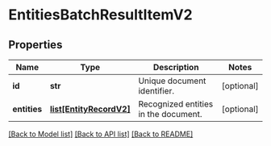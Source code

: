 # EntitiesBatchResultItemV2

## Properties
Name | Type | Description | Notes
------------ | ------------- | ------------- | -------------
**id** | **str** | Unique document identifier. | [optional] 
**entities** | [**list[EntityRecordV2]**](EntityRecordV2.md) | Recognized entities in the document. | [optional] 

[[Back to Model list]](../README.md#documentation-for-models) [[Back to API list]](../README.md#documentation-for-api-endpoints) [[Back to README]](../README.md)


